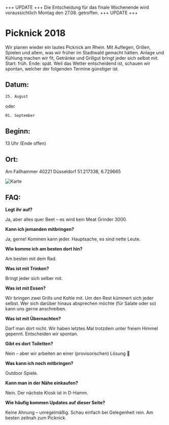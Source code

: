 +++ UPDATE +++ Die Entscheidung für das finale Wochenende wird
voraussichtlich Montag den 27.08. getroffen. +++ UPDATE +++


# Picknick 2018


Wir planen wieder ein lautes Picknick am Rhein. Mit Auflegen, Grillen,
Spielen und allem, was wir früher im Stadtwald gemacht hätten.
Anlage und Kühlung machen wir fit, Getränke und Grillgut bringt jeder sich selbst mit.
Start: früh. Ende: spät. Weil das Wetter entscheidend ist, schauen
wir spontan, welcher der folgenden Termine günstiger ist.


## Datum:


```bash
25. August
```

oder

```bash
01. September
```


## Beginn:


13 Uhr (Ende offen)


## Ort:


Am Fallhammer
40221 Düsseldorf
51.217338, 6.729665

![Karte](https://i.imgur.com/vlZIxPc.jpg)

## FAQ:


**Legt ihr auf?**

Ja, aber alles quer Beet – es wird kein Meat Grinder 3000.

**Kann ich jemanden mitbringen?**

Ja, gerne! Kommen kann jeder. Hauptsache, es sind nette Leute.

**Wie komme ich am besten dort hin?**

Am besten mit dem Rad.

**Was ist mit Trinken?**

Bringt jeder sich selber mit.

**Was ist mit Essen?**

Wir bringen zwei Grills und Kohle mit. Um den Rest kümmert sich jeder selbst. Wer sich darüber hinaus absprechen möchte (für Salate oder so) kann uns gerne anschreiben.

**Was ist mit Übernachten?**

Darf man dort nicht. Wir haben letztes Mal trotzdem unter freiem Himmel gepennt. Entscheiden wir spontan.

**Gibt es dort Toiletten?**

Nein – aber wir arbeiten an einer (provisorischen) Lösung :shit:

**Was kann ich noch mitbringen?**

Outdoor Spiele.

**Kann man in der Nähe einkaufen?**

Nein. Der nächste Kiosk ist in D-Hamm.

**Wie häufig kommen Updates auf dieser Seite?**

Keine Ahnung – unregelmäßig. Schau einfach bei Gelegenheit rein. Am besten zeitnah zum Picknick.
